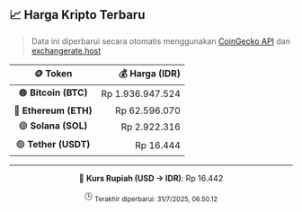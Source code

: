 

<!-- HARGA_KRIPTO -->
## 📈 Harga Kripto Terbaru

> Data ini diperbarui secara otomatis menggunakan [CoinGecko API](https://www.coingecko.com/) dan [exchangerate.host](https://exchangerate.host/)

<div align="center">

| 🪙 Token | 💰 Harga (IDR) |
|:------:|---------------:|
| 🟠 **Bitcoin (BTC)**   | Rp 1.936.947.524 |
| 🔵 **Ethereum (ETH)**  | Rp 62.596.070 |
| 🟣 **Solana (SOL)**    | Rp 2.922.316 |
| 🟢 **Tether (USDT)**   | Rp 16.444 |

---

💱 **Kurs Rupiah (USD → IDR)**: Rp 16.442

🕒 <sub>Terakhir diperbarui: 31/7/2025, 06.50.12</sub>

</div>
<!-- /HARGA_KRIPTO -->